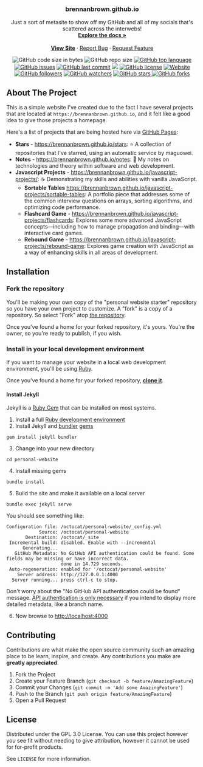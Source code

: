 <h3 align="center">brennanbrown.github.io</h3>

  <p align="center">
    Just a sort of metasite to show off my GitHub and all of my socials that's scattered across the interwebs!
    <br />
    <a href="https://github.com/brennanbrown/brennanbrown.github.io"><strong>Explore the docs »</strong></a>
    <br />
    <br />
    <strong><a href="https://brennanbrown.github.io">View Site</a></strong>
    ·
    <a href="https://github.com/brennanbrown/brennanbrown.github.io/issues">Report Bug</a>
    ·
    <a href="https://github.com/brennanbrown/brennanbrown.github.io/issues">Request Feature</a>
  </p>
</p>

<!-- BADGES -->
<p align="center">
<img alt="GitHub code size in bytes" src="https://img.shields.io/github/languages/code-size/brennanbrown/brennanbrown.github.io">
<img alt="GitHub repo size" src="https://img.shields.io/github/repo-size/brennanbrown/brennanbrown.github.io">
<a href="https://github.com/brennanbrown/brennanbrown.github.io/search?l=html"><img alt="GitHub top language" src="https://img.shields.io/github/languages/top/brennanbrown/brennanbrown.github.io"></a>
<a href="https://github.com/brennanbrown/brennanbrown.github.io/issues"><img alt="GitHub issues" src="https://img.shields.io/github/issues/brennanbrown/brennanbrown.github.io"></a>
<a href="https://github.com/brennanbrown/brennanbrown.github.io/commits/main"><img alt="GitHub last commit" src="https://img.shields.io/github/last-commit/brennanbrown/brennanbrown.github.io"></a>
<a href="https://app.fossa.com/projects/git%2Bgithub.com%2Fbrennanbrown%2Fbrennanbrown.github.io?ref=badge_shield" alt="FOSSA Status"><img src="https://app.fossa.com/api/projects/git%2Bgithub.com%2Fbrennanbrown%2Fbrennanbrown.github.io.svg?type=shield"/></a>
<a href="https://github.com/brennanbrown/brennanbrown.github.io/blob/main/LICENSE"><img alt="GitHub license" src="https://img.shields.io/github/license/brennanbrown/brennanbrown.github.io"></a>
<a href="https://brennanbrown.github.io"><img alt="Website" src="https://img.shields.io/website?down_color=red&down_message=Offline%21&label=Status&up_color=darkgreen&up_message=Online%21&url=https%3A%2F%2Fbrennanbrown.github.io.netlify.app"></a>
<br />
<a href="https://github.com/brennanbrown?tab=followers"><img alt="GitHub followers" src="https://img.shields.io/github/followers/brennanbrown?label=Follow%20Me%21&style=social"></a>
<a href="https://github.com/brennanbrown/brennanbrown.github.io/watchers"><img alt="GitHub watchers" src="https://img.shields.io/github/watchers/brennanbrown/brennanbrown.github.io?label=Watch%21&style=social"></a>
<a href="https://github.com/brennanbrown/brennanbrown.github.io/stargazers"><img alt="GitHub stars" src="https://img.shields.io/github/stars/brennanbrown/brennanbrown.github.io?label=Star%21&style=social"> </a>
<a href="https://github.com/brennanbrown/brennanbrown.github.io/network/members"><img alt="GitHub forks"src="https://img.shields.io/github/forks/brennanbrown/brennanbrown.github.io?label=Fork%21&style=social"></a>
</p>

## About The Project

This is a simple website I've created due to the fact I have several projects that are located at `https://brennanbrown.github.io`, and it felt like a good idea to give those projects a homepage.

Here's a list of projects that are being hosted here via [GitHub Pages](https://pages.github.com/):

- **Stars** - <https://brennanbrown.github.io/stars>: ⭐ A collection of repositories that I've starred, using an automatic service by maguowei.
- **Notes** - <https://brennanbrown.github.io/notes>: 📓 My notes on technologies and theory within software and web development.
- **Javascript Projects** - <https://brennanbrown.github.io/javascript-projects/>: ☕ Demonstrating my skills and abilities with vanilla JavaScript.
  - **Sortable Tables** <https://brennanbrown.github.io/javascript-projects/sortable-tables>: A portfolio piece that addresses some of the common interview questions on arrays, sorting algorithms, and optimizing code performance.
  - **Flashcard Game** - <https://brennanbrown.github.io/javascript-projects/flashcards>: Explores some more advanced JavaScript concepts—including how to manage propagation and binding—with interactive card games.
  - **Rebound Game** - <https://brennanbrown.github.io/javascript-projects/rebound-game>: Explores game creation with JavaScript as a way of enhancing skills in all areas of development.

## Installation

### Fork the repository

You'll be making your own copy of the "personal website starter" repository so you have your own project to customize. A "fork" is a copy of a repository. So select "Fork" atop [the repository](https://github.com/github/personal-website).

Once you've found a home for your forked repository, it's yours. You're the owner, so you're ready to publish, if you wish.

### Install in your local development environment

If you want to manage your website in a local web development environment, you'll be using [Ruby](https://jekyllrb.com/docs/installation/).

Once you've found a home for your forked repository, **[clone it](https://help.github.com/articles/cloning-a-repository/)**.

#### Install Jekyll

Jekyll is a [Ruby Gem](https://jekyllrb.com/docs/ruby-101/#gems) that can be installed on most systems.

1. Install a full [Ruby development environment](https://jekyllrb.com/docs/installation/)
2. Install Jekyll and [bundler](https://jekyllrb.com/docs/ruby-101/#bundler) [gems](https://jekyllrb.com/docs/ruby-101/#gems)

```
gem install jekyll bundler
```

3. Change into your new directory

```
cd personal-website
```

4. Install missing gems

```
bundle install
```

5. Build the site and make it available on a local server

```
bundle exec jekyll serve
```

You should see something like:

```
Configuration file: /octocat/personal-website/_config.yml
            Source: /octocat/personal-website
       Destination: /octocat/_site
 Incremental build: disabled. Enable with --incremental
      Generating...
   GitHub Metadata: No GitHub API authentication could be found. Some fields may be missing or have incorrect data.
                    done in 14.729 seconds.
 Auto-regeneration: enabled for '/octocat/personal-website'
    Server address: http://127.0.0.1:4000
  Server running... press ctrl-c to stop.
```

Don't worry about the "No GitHub API authentication could be found" message. [API authentication is only necessary](https://github.com/jekyll/github-metadata/blob/master/docs/authentication.md) if you intend to display more detailed metadata, like a branch name.

6. Now browse to [http://localhost:4000](http://localhost:4000)

## Contributing

Contributions are what make the open source community such an amazing place to be learn, inspire, and create. Any contributions you make are **greatly appreciated**.

1. Fork the Project
2. Create your Feature Branch (`git checkout -b feature/AmazingFeature`)
3. Commit your Changes (`git commit -m 'Add some AmazingFeature'`)
4. Push to the Branch (`git push origin feature/AmazingFeature`)
5. Open a Pull Request

<!-- LICENSE -->

## License

Distributed under the GPL 3.0 License. You can use this project however you see fit without needing to give attribution, however it cannot be used for for-profit products.

See `LICENSE` for more information.
